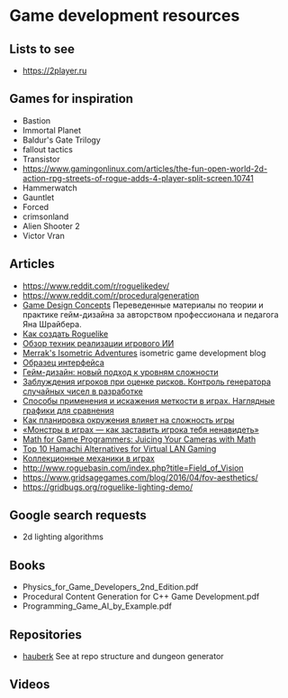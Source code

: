 # Game development resources

## Lists to see
* https://2player.ru

## Games for inspiration
* Bastion
* Immortal Planet
* Baldur's Gate Trilogy
* fallout tactics
* Transistor
* https://www.gamingonlinux.com/articles/the-fun-open-world-2d-action-rpg-streets-of-rogue-adds-4-player-split-screen.10741
* Hammerwatch
* Gauntlet
* Forced
* crimsonland
* Alien Shooter 2
* Victor Vran

## Articles
* https://www.reddit.com/r/roguelikedev/
* https://www.reddit.com/r/proceduralgeneration
* [Game Design Concepts](http://aushestov.ru/%D1%88%D1%80%D0%B0%D0%B9%D0%B1%D0%B5%D1%80/) Переведенные материалы по теории и практике гейм-дизайна за авторством профессионала и педагога Яна Шрайбера.
* [Как создать Roguelike](https://habr.com/ru/post/428620/)
* [Обзор техник реализации игрового ИИ](https://habr.com/ru/post/420219/)
* [Merrak's Isometric Adventures](http://community.stencyl.com/index.php?topic=41034.210) isometric game development blog
* [Образец интерфейса](https://youtu.be/fxwks5MC9Ns?t=9945)
* [Гейм-дизайн: новый подход к уровням сложности](https://habr.com/ru/post/429478/#comment_19375612)
* [Заблуждения игроков при оценке рисков. Контроль генератора случайных чисел в разработке](https://habr.com/ru/post/432080/)
* [Способы применения и искажения меткости в играх. Наглядные графики для сравнения](https://habr.com/ru/post/434928/)
* [Как планировка окружения влияет на сложность игры](https://habr.com/ru/post/317756/)
* [«Монстры в играх — как заставить игрока тебя ненавидеть»](https://habr.com/ru/post/430862/)
* [Math for Game Programmers: Juicing Your Cameras with Math](https://docplayer.net/24156802-Math-for-game-programmers-juicing-your-cameras-with-math-squirrel-eiserloh-indie-game-programmer-designer-lecturer-smu-guildhall.html)
* [Top 10 Hamachi Alternatives for Virtual LAN Gaming](https://beebom.com/hamachi-alternatives/)
* [Коллекционные механики в играх](https://gdcuffs.com/collections-2/)
* http://www.roguebasin.com/index.php?title=Field_of_Vision
* https://www.gridsagegames.com/blog/2016/04/fov-aesthetics/
* https://gridbugs.org/roguelike-lighting-demo/

## Google search requests
* 2d lighting algorithms

## Books
* Physics_for_Game_Developers_2nd_Edition.pdf
* Procedural Content Generation for C++ Game Development.pdf
* Programming_Game_AI_by_Example.pdf

## Repositories
* [hauberk](https://github.com/munificent/hauberk) See at repo structure and dungeon generator

## Videos
